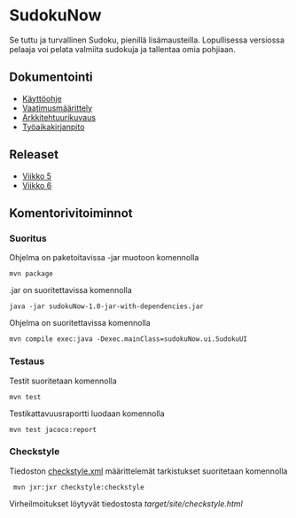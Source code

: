 # SudokuNow
Se tuttu ja turvallinen Sudoku, pienillä lisämausteilla. Lopullisessa versiossa pelaaja voi pelata valmiita sudokuja ja 
tallentaa omia pohjiaan.
## Dokumentointi
- [Käyttöohje](https://github.com/VirtualAkseli/ot-harjoitustyo/blob/master/dokumentointi/kayttoohje.md
"Käyttöohje")
- [Vaatimusmäärittely](https://github.com/VirtualAkseli/ot-harjoitustyo/blob/master/dokumentointi/vaatimusmaarittely.md "Vaatimusmäärittely")
- [Arkkitehtuurikuvaus](https://github.com/VirtualAkseli/ot-harjoitustyo/blob/master/dokumentointi/arkkitehtuuri.md "Arkkitehtuurikuvaus")
- [Työaikakirjanpito](https://github.com/VirtualAkseli/ot-harjoitustyo/blob/master/dokumentointi/tyoaikakirjanpito.md "Työaikakirjanpito")

## Releaset

- [Viikko 5](https://github.com/VirtualAkseli/ot-harjoitustyo/releases/tag/viikko5 "Viikko 5 Release")
- [Viikko 6](https://github.com/VirtualAkseli/ot-harjoitustyo/releases/tag/viikko6 "Viikko 6 Release")

## Komentorivitoiminnot

### Suoritus

Ohjelma on paketoitavissa -jar muotoon komennolla

```
mvn package
```

.jar on suoritettavissa komennolla

```
java -jar sudokuNow-1.0-jar-with-dependencies.jar
```

Ohjelma on suoritettavissa komennolla

```
mvn compile exec:java -Dexec.mainClass=sudokuNow.ui.SudokuUI
```

### Testaus

Testit suoritetaan komennolla

```
mvn test
```

Testikattavuusraportti luodaan komennolla

```
mvn test jacoco:report
```

### Checkstyle

Tiedoston [checkstyle.xml](https://github.com/VirtualAkseli/ot-harjoitustyo/blob/master/SudokuNow/checkstyle.xml) määrittelemät tarkistukset suoritetaan komennolla

```
 mvn jxr:jxr checkstyle:checkstyle
```

Virheilmoitukset löytyvät tiedostosta _target/site/checkstyle.html_ 


